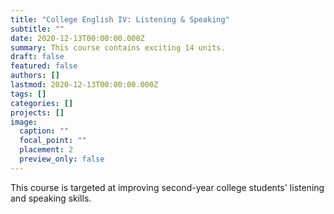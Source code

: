 ```yaml
---
title: "College English IV: Listening & Speaking"
subtitle: ""
date: 2020-12-13T00:00:00.000Z
summary: This course contains exciting 14 units.
draft: false
featured: false
authors: []
lastmod: 2020-12-13T00:00:00.000Z
tags: []
categories: []
projects: []
image:
  caption: ""
  focal_point: ""
  placement: 2
  preview_only: false
---
```

This course is targeted at improving second-year college students' listening and speaking skills.